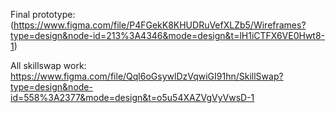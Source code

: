 Final prototype:(https://www.figma.com/file/P4FGekK8KHUDRuVefXLZb5/Wireframes?type=design&node-id=213%3A4346&mode=design&t=lH1iCTFX6VE0Hwt8-1)


All skillswap work: https://www.figma.com/file/Qql6oGsywlDzVqwiGI91hn/SkillSwap?type=design&node-id=558%3A2377&mode=design&t=o5u54XAZVgVyVwsD-1
